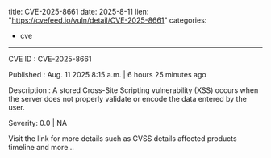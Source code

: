  
title: CVE-2025-8661
date: 2025-8-11
lien: "https://cvefeed.io/vuln/detail/CVE-2025-8661"
categories:
  - cve
---

CVE ID : CVE-2025-8661

Published :  Aug. 11
2025
8:15 a.m. | 6 hours
25 minutes ago

Description : A stored Cross-Site Scripting vulnerability (XSS) occurs when the server does not properly validate or encode the data entered by the user.

Severity: 0.0 | NA

Visit the link for more details
such as CVSS details
affected products
timeline
and more...
